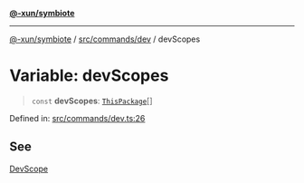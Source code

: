 [**@-xun/symbiote**](../../../../README.md)

***

[@-xun/symbiote](../../../../README.md) / [src/commands/dev](../README.md) / devScopes

# Variable: devScopes

> `const` **devScopes**: [`ThisPackage`](../../../configure/enumerations/ThisPackageGlobalScope.md#thispackage)[]

Defined in: [src/commands/dev.ts:26](https://github.com/Xunnamius/symbiote/blob/3bc9175601936ce1e29ce6f32d229d0639c2bec1/src/commands/dev.ts#L26)

## See

[DevScope](../../../configure/enumerations/ThisPackageGlobalScope.md)
